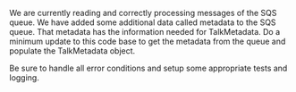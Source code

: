 We are currently reading and correctly processing messages of the SQS queue. We have added some additional data called metadata to the SQS queue. That metadata has the information needed for TalkMetadata. Do a minimum update to this code base to get the metadata from the queue and populate the TalkMetadata object.

Be sure to handle all error conditions and setup some appropriate tests and logging.